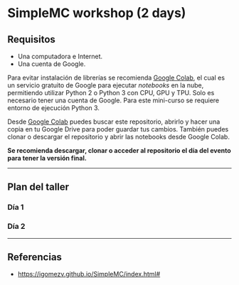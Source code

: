 # SimpleMC workshop (2 days)

## Requisitos

- Una computadora e Internet. 
- Una cuenta de Google. 

Para evitar instalación de librerías se recomienda [Google Colab](https://colab.research.google.com), el cual es un servicio gratuito de Google para ejecutar *notebooks* en la nube, permitiendo utilizar Python 2 o Python 3 con CPU, GPU y TPU. Solo es necesario tener una cuenta de Google. Para este mini-curso se requiere entorno de ejecución Python 3. 

Desde [Google Colab](https://colab.research.google.com) puedes buscar este repositorio, abrirlo y hacer una copia en tu Google Drive para poder guardar tus cambios. También puedes clonar o descargar el repositorio y abrir las notebooks desde Google Colab. 

**Se recomienda descargar, clonar o acceder al repositorio el día del evento para tener la versión final.**

-----------------------------------

## Plan del taller

### Día 1

### Día 2

-----------------------------

## Referencias

- https://igomezv.github.io/SimpleMC/index.html# 
